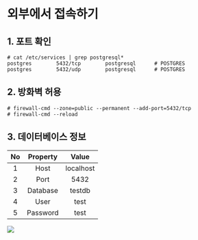 # 외부에서 접속하기

## 1. 포트 확인 <a id="1"></a>

```text
# cat /etc/services | grep postgresql*
postgres        5432/tcp        postgresql      # POSTGRES
postgres        5432/udp        postgresql      # POSTGRES
```

## 2. 방화벽 허용 <a id="2"></a>

```text
# firewall-cmd --zone=public --permanent --add-port=5432/tcp
# firewall-cmd --reload
```

## 3. 데이터베이스 정보 <a id="3"></a>

| No | Property | Value |
| :---: | :---: | :---: |
| 1 | Host | localhost |
| 2 | Port | 5432 |
| 3 | Database | testdb |
| 4 | User | test |
| 5 | Password | test |

![](https://gblobscdn.gitbook.com/assets%2F-MB2nJLjZYVpIePzpLXN%2F-MB2x_GTdwvUCaPYNKY4%2F-MB2zerxaY-lY7CwUJkc%2Fimage.png?alt=media&token=e7612ad7-6df5-4152-ac15-de3cce0315bb)

